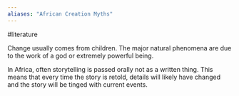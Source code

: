 ```yaml
---
aliases: "African Creation Myths"
---
```

#literature

Change usually comes from children. The major natural  phenomena are due to the work of a god or extremely powerful being.

In Africa, often storytelling is passed orally not as a written thing. This means that every time the story is retold, details will likely have changed and the story will be tinged with current events.